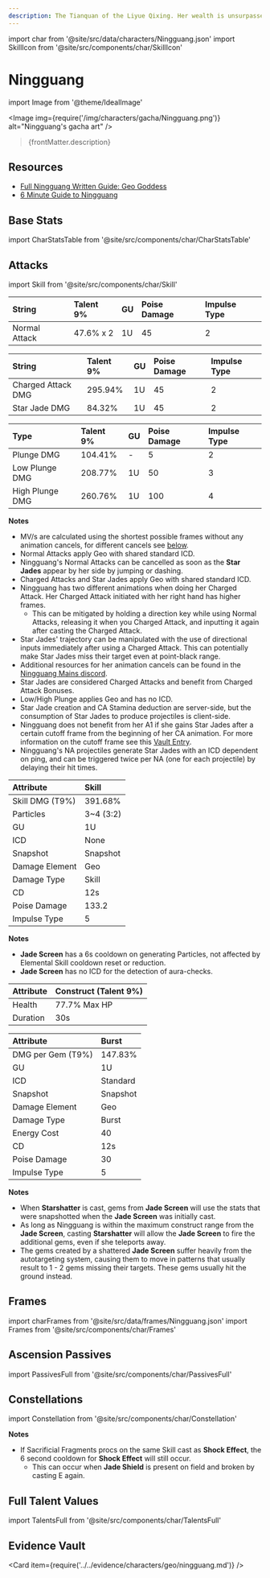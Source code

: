 ```yaml
---
description: The Tianquan of the Liyue Qixing. Her wealth is unsurpassed in all of Teyvat.
---
```


import char from '@site/src/data/characters/Ningguang.json'
import SkillIcon from '@site/src/components/char/SkillIcon'

# Ningguang

import Image from '@theme/IdealImage'

<Image img={require('/img/characters/gacha/Ningguang.png')} alt="Ningguang's gacha art" />
<blockquote>{frontMatter.description}</blockquote>

## Resources

* [Full Ningguang Written Guide: Geo Goddess](https://keqingmains.com/ningguang/)
* [6 Minute Guide to Ningguang](https://youtu.be/aecxJRSn2d4)

## Base Stats

import CharStatsTable from '@site/src/components/char/CharStatsTable'

<CharStatsTable char={char} />

## Attacks

import Skill from '@site/src/components/char/Skill'

<Tabs>
<TabItem value='na' label='Normal Attacks'>
<SkillIcon char={char} skill='na' />
<div class='talent-columns'>
<Skill char={char} skill='na' sectionFilter='Normal Attack' />

| String        | Talent 9% | GU  | Poise Damage | Impulse Type |
| :------------ | :-------- | :-- | :----------- | :----------- |
| Normal Attack | 47.6% x 2 | 1U  | 45           | 2            |

</div>
<div class='talent-columns'>
<Skill char={char} skill='na' sectionFilter='Charged Attack' />

| String             | Talent 9% | GU  | Poise Damage | Impulse Type |
| :----------------- | :-------- | :-- | :----------- | :----------- |
| Charged Attack DMG | 295.94%   | 1U  | 45           | 2            |
| Star Jade DMG      | 84.32%    | 1U  | 45           | 2            |

</div>
<div class='talent-columns'>
<Skill char={char} skill='na' sectionFilter='Plunging Attack' />

| Type            | Talent 9% | GU  | Poise Damage | Impulse Type |
| :-------------- | :-------- | :-- | :----------- | :----------- |
| Plunge DMG      | 104.41%   | -   | 5            | 2            |
| Low Plunge DMG  | 208.77%   | 1U  | 50           | 3            |
| High Plunge DMG | 260.76%   | 1U  | 100          | 4            |

</div>

**Notes**

* MV/s are calculated using the shortest possible frames without any animation cancels, for different cancels see [below](#frames).
* Normal Attacks apply Geo with shared standard ICD.
* Ningguang's Normal Attacks can be cancelled as soon as the **Star Jades** appear by her side by jumping or dashing.
* Charged Attacks and Star Jades apply Geo with shared standard ICD.
* Ningguang has two different animations when doing her Charged Attack. Her Charged Attack initiated with her right hand has higher frames.
  * This can be mitigated by holding a direction key while using Normal Attacks, releasing it when you Charged Attack, and inputting it again after casting the Charged Attack.
* Star Jades' trajectory can be manipulated with the use of directional inputs immediately after using a Charged Attack. This can potentially make Star Jades miss their target even at point-black range.
* Additional resources for her animation cancels can be found in the [Ningguang Mains discord](https://discord.gg/ENcBMd86nD).
* Star Jades are considered Charged Attacks and benefit from Charged Attack Bonuses.
* Low/High Plunge applies Geo and has no ICD.
* Star Jade creation and CA Stamina deduction are server-side, but the consumption of Star Jades to produce projectiles is client-side.
* Ningguang does not benefit from her A1 if she gains Star Jades after a certain cutoff frame from the beginning of her CA animation. For more information on the cutoff frame see this [Vault Entry](../../evidence/characters/geo/ningguang.md#star-jade-creation-and-consumption).
* Ningguang's NA projectiles generate Star Jades with an ICD dependent on ping, and can be triggered twice per NA (one for each projectile) by delaying their hit times.

</TabItem>

<TabItem value='e' label='Skill'>
<SkillIcon char={char} skill='e' />
<div class='talent-columns'>
<Skill char={char} skill='e' />

| Attribute         | Skill       |
| :---------------- | :---------- |
| Skill DMG \(T9%\) | 391.68%     |
| Particles         | 3~4 \(3:2\) |
| GU                | 1U          |
| ICD               | None        |
| Snapshot          | Snapshot    |
| Damage Element    | Geo         |
| Damage Type       | Skill       |
| CD                | 12s         |
| Poise Damage      | 133.2       |
| Impulse Type      | 5           |

</div>

**Notes**

* **Jade Screen** has a 6s cooldown on generating Particles, not affected by Elemental Skill cooldown reset or reduction.
* **Jade Screen** has no ICD for the detection of aura-checks.

| Attribute | Construct (Talent 9%) |
| :-------- | :-------------------- |
| Health    | 77.7% Max HP          |
| Duration  | 30s                   |

</TabItem>

<TabItem value='q' label='Burst'>
<SkillIcon char={char} skill='q' />
<div class='talent-columns'>
<Skill char={char} skill='q'/>

| Attribute           | Burst    |
| :------------------ | :------- |
| DMG per Gem \(T9%\) | 147.83%  |
| GU                  | 1U       |
| ICD                 | Standard |
| Snapshot            | Snapshot |
| Damage Element      | Geo      |
| Damage Type         | Burst    |
| Energy Cost         | 40       |
| CD                  | 12s      |
| Poise Damage        | 30       |
| Impulse Type        | 5        |

</div>

**Notes**

* When **Starshatter** is cast, gems from **Jade Screen** will use the stats that were snapshotted when the **Jade Screen** was initially cast.
* As long as Ningguang is within the maximum construct range from the **Jade Screen**, casting **Starshatter** will allow the **Jade Screen** to fire the additional gems, even if she teleports away.
* The gems created by a shattered **Jade Screen** suffer heavily from the autotargeting system, causing them to move in patterns that usually result to 1 - 2 gems missing their targets. These gems usually hit the ground instead.

</TabItem>
</Tabs>

## Frames

import charFrames from '@site/src/data/frames/Ningguang.json'
import Frames from '@site/src/components/char/Frames'

<Frames data={charFrames} />

## Ascension Passives

import PassivesFull from '@site/src/components/char/PassivesFull'

<PassivesFull char={char} />

## Constellations

import Constellation from '@site/src/components/char/Constellation'

<Tabs>
<TabItem value='c1' label='C1'>
<Constellation char={char} constellation={1} />
</TabItem>

<TabItem value='c2' label='C2'>
<Constellation char={char} constellation={2} />

**Notes**

* If Sacrificial Fragments procs on the same Skill cast as **Shock Effect**, the 6 second cooldown for **Shock Effect** will still occur.
  * This can occur when **Jade Shield** is present on field and broken by casting E again.

</TabItem>

<TabItem value='c3' label='C3'>
<Constellation char={char} constellation={3} />
</TabItem>

<TabItem value='c4' label='C4'>
<Constellation char={char} constellation={4} />
</TabItem>

<TabItem value='c5' label='C5'>
<Constellation char={char} constellation={5} />
</TabItem>

<TabItem value='c6' label='C6'>
<Constellation char={char} constellation={6} />
</TabItem>
</Tabs>

## Full Talent Values

import TalentsFull from '@site/src/components/char/TalentsFull'

<TalentsFull char={char}/>

## Evidence Vault

<Card item={require('../../evidence/characters/geo/ningguang.md')} />
